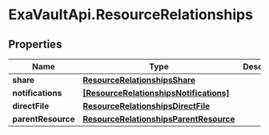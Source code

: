 # ExaVaultApi.ResourceRelationships

## Properties
Name | Type | Description | Notes
------------ | ------------- | ------------- | -------------
**share** | [**ResourceRelationshipsShare**](ResourceRelationshipsShare.md) |  | [optional] 
**notifications** | [**[ResourceRelationshipsNotifications]**](ResourceRelationshipsNotifications.md) |  | [optional] 
**directFile** | [**ResourceRelationshipsDirectFile**](ResourceRelationshipsDirectFile.md) |  | [optional] 
**parentResource** | [**ResourceRelationshipsParentResource**](ResourceRelationshipsParentResource.md) |  | [optional] 
